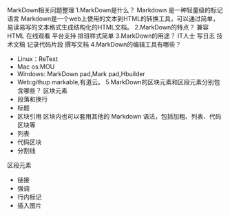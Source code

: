 MarkDown相关问题整理
1.MarkDown是什么？
  Markdown 是一种轻量级的标记语言
Markdown是一个web上使用的文本到HTML的转换工具，可以通过简单，易读易写的文本格式生成结构化的HTML文档。
2.MarkDown的特点？
  兼容HTML  在线观看  平台支持  排班样式简单
3.MarkDown的用途？
 IT人士 写日志 技术文稿 记录代码片段 撰写文档
4.MarkDown的编辑工具有哪些？
* Linux：ReText 
* Mac os:MOU
* Windows: MarkDown pad,Mark pad,Hbuilder
* Web:githup markable,有道云。
5.MarkDown的区块元素和区段元素分别包含哪些？
 区块元素  
 *  段落和换行 
 *  标题  
 * 区块引用 
	  区块内也可以套用其他的 Markdown 语法，包括加粗、列表、代码区块等
 * 列表 
 * 代码区块   
 * 分割线

区段元素 
* 链接
* 强调 
* 行内标记 
* 插入图片
